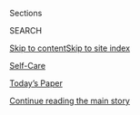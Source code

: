 <div id="app">

<div>

<div class="NYTAppHideMasthead css-zz1s19 e1suatyy0">

<div class="section css-ui9rw0 e1suatyy2">

<div class="css-11hrj97 er09x8g0">

<div class="css-6n7j50">

</div>

<span class="css-1dv1kvn">Sections</span>

<div class="css-10488qs">

<span class="css-1dv1kvn">SEARCH</span>

</div>

[Skip to content](#site-content)[Skip to site
index](#site-index)

</div>

<div id="masthead-section-label" class="css-1fnb9ct eaxe0e00">

[Self-Care](https://www.nytimes3xbfgragh.onion/section/style/self-care/)

</div>

<div class="css-10698na e1huz5gh0">

</div>

</div>

<div id="masthead-bar-one" class="section hasLinks css-15hmgas e1csuq9d3">

<div class="css-uqyvli e1csuq9d0">

</div>

<div class="css-1uqjmks e1csuq9d1">

</div>

<div class="css-9e9ivx">

[](https://myaccount.nytimes3xbfgragh.onion/auth/login?response_type=cookie&client_id=vi)

</div>

<div class="css-1bvtpon e1csuq9d2">

[Today’s Paper](https://www.nytimes3xbfgragh.onion/section/todayspaper)

</div>

</div>

</div>

</div>

<div data-aria-hidden="false">

<div id="site-content" data-role="main">

<div class="css-1ffjgkm">

</div>

<div id="top-wrapper" class="css-15p45cc eaca97t0" type="top">

<div id="top-slug" class="css-19x0jxb eaca97t1" hidden="">

Advertisement

</div>

[Continue reading the main
story](#after-top)

<div class="ad top-wrapper" style="text-align:center;height:100%;display:block;min-height:90px">

<div id="top" class="place-ad" data-position="top" data-size-key="top">

</div>

</div>

<div id="after-top">

</div>

</div>

<div id="collection-style-self-care" class="section css-15h4p1b e9abtgs0">

<div class="css-1j21atc e1svk9qx1">

<div class="css-fmiefx e1svk9qx2">

<div class="css-1hk7r2m eu54l5x0">

<div id="sponsor-wrapper" class="css-7a1pgi eaca97t0" type="sponsor" hidden="">

<div id="sponsor-slug" class="css-1l4mleb eaca97t1" hidden="">

Supported by

</div>

[Continue reading the main
story](#after-sponsor)

<div id="sponsor" class="ad sponsor-wrapper" style="text-align:left;height:100%;display:block">

</div>

<div id="after-sponsor">

</div>

</div>

</div>

### <span class="css-hue6tr ezz4tcd1">[Style](/section/style)</span>

</div>

<div class="css-nfcc9b e1svk9qx3">

<div class="css-vl9dhg e1svk9qx5">

<div class="css-1nrhkj6 e1svk9qx6">

# Self-Care

<div class="follow-button-placeholder" data-collection-id="">

</div>

</div>

## <span>Hey friend.</span>

</div>

</div>

## <span>Hey friend.</span>

</div>

<div class="css-4svvz1 ekkqrpp0">

<div id="collection-highlights-container" class="section css-18l1u7x e46isfb1">

<div class="css-gfgt40 ekkqrpp1">

## Highlights

1.  ![<span class="css-1nk1g0h e1oaj3zl2"><span class="css-1dv1kvn">Credit</span>Erik
    Carter for The New York
    Times</span>](https://static01.graylady3jvrrxbe.onion/images/2020/08/02/fashion/29BLACK-BOOKCLUBS-promo/29BLACK-BOOKCLUBS-promo-videoLarge-v2.jpg)
    
    <div class="css-10wtrbd">
    
    <div class="css-1dqkjed">
    
    [![](https://static01.graylady3jvrrxbe.onion/images/2020/08/02/fashion/29BLACK-BOOKCLUBS-promo/oakImage-1595887265800-thumbStandard.jpg)](/2020/07/29/style/self-care/black-book-clubs.html)
    
    </div>
    
    ## [The Black Book Club Takes It to the Next Level](/2020/07/29/style/self-care/black-book-clubs.html)
    
    Noname and other Black thought leaders have taken what Oprah built
    and made something
    new.
    
    <span class="css-me3p27"></span><span class="css-1dydysp e4e4i5l3"></span><span class="css-9voj2j">By
    <span class="css-1baulvz last-byline" itemprop="name">Iman
    Stevenson</span></span>
    
    </div>

2.  ![<span class="css-1nk1g0h e1oaj3zl2"><span class="css-1dv1kvn">Credit</span></span>](https://static01.graylady3jvrrxbe.onion/images/2020/07/09/fashion/09BLACK-JOURNALISTS-Natelege-Whaley/merlin_174323043_57123aa6-e6ba-46e0-9178-6e1334e3e7b4-videoLarge.jpg)
    
    <div class="css-10wtrbd">
    
    <div class="css-1dqkjed">
    
    [![](https://static01.graylady3jvrrxbe.onion/images/2020/07/09/fashion/09BLACK-JOURNALISTS-Natelege-Whaley/09BLACK-JOURNALISTS-Natelege-Whaley-thumbStandard.jpg)](/2020/07/14/style/self-care/black-journalists.html)
    
    </div>
    
    ## [Self-Care for Black Journalists](/2020/07/14/style/self-care/black-journalists.html)
    
    In a news cycle filled with tragedy, much of it disproportionately
    affecting people of color, Black reporters and editors are
    reimagining coping
    strategies.
    
    <span class="css-me3p27"></span><span class="css-1dydysp e4e4i5l3"></span><span class="css-9voj2j">By
    <span class="css-1baulvz last-byline" itemprop="name">Patrice
    Peck</span></span>
    
    </div>

3.  1.  ![<span class="css-1nk1g0h e1oaj3zl2"><span class="css-1dv1kvn">Credit</span>Tony
        Cenicola/The New York
        Times</span>](https://static01.graylady3jvrrxbe.onion/images/2020/07/23/fashion/23SANITIZERS-use-this-one/23SANITIZERS-use-this-one-videoLarge.jpg)
        
        <div class="css-10wtrbd">
        
        ## [These Hand Sanitizers Smell Good, Kill Germs](/2020/07/22/style/these-hand-sanitizers-smell-good-kill-germs.html)
        
        <div class="css-ajkwsy">
        
        [![](https://static01.graylady3jvrrxbe.onion/images/2020/07/23/fashion/23SANITIZERS-use-this-one/23SANITIZERS-use-this-one-thumbStandard.jpg)](/2020/07/22/style/these-hand-sanitizers-smell-good-kill-germs.html)
        
        </div>
        
        Now that hand sanitizers have become an accessory of the new
        normal, upscale brands are introducing their own portable
        cleansers.
        
        <span class="css-me3p27"></span><span class="css-1dydysp e4e4i5l3"></span><span class="css-9voj2j">By
        <span class="css-1baulvz last-byline" itemprop="name">Rachel
        Felder</span></span>
        
        </div>
    
    2.  ![<span class="css-1nk1g0h e1oaj3zl2"><span class="css-1dv1kvn">Credit</span>Rose
        Wong</span>](https://static01.graylady3jvrrxbe.onion/images/2020/07/26/multimedia/26ah-beauty/26ah-beauty-videoLarge.jpg)
        
        <div class="css-10wtrbd">
        
        ## [Shed Your Quarantine Skin (and Hair and Nails), Safely](/2020/07/25/at-home/coronavirus-salons.html)
        
        <div class="css-ajkwsy">
        
        [![](https://static01.graylady3jvrrxbe.onion/images/2020/07/26/multimedia/26ah-beauty/26ah-beauty-thumbStandard.jpg)](/2020/07/25/at-home/coronavirus-salons.html)
        
        </div>
        
        If you venture out for a treatment or trim, you might encounter
        plexiglass barriers, tons of cleaning supplies, fewer clients at
        a time and higher
        prices.
        
        <span class="css-me3p27"></span><span class="css-1dydysp e4e4i5l3"></span><span class="css-9voj2j">By
        <span class="css-1baulvz last-byline" itemprop="name">Katherine
        Cusumano</span></span>
        
        </div>

</div>

<div class="css-1xdhyk6 e46isfb0">

<div class="css-zk12ih ef6si7p0">

1.  ### skin deep
    
    ![<span class="css-1hhnwbi e1oaj3zl2"><span class="css-1dv1kvn">Credit</span></span>](https://static01.graylady3jvrrxbe.onion/images/2020/07/30/fashion/28SKIN-UNSEXY-art/28SKIN-UNSEXY-art-videoLarge.jpg)
    
    <div class="css-10wtrbd">
    
    ## [Can Unsexy Beauty Be Sexy?](/2020/07/28/style/can-unsexy-beauty-be-sexy.html)
    
    A new guard of beauty brands is using slick packaging and candid
    messaging to sell products women were once embarrassed to
    buy.
    
    <span class="css-me3p27"></span><span class="css-1dydysp e4e4i5l3"></span><span class="css-9voj2j">By
    <span class="css-1baulvz last-byline" itemprop="name">Rachel
    Strugatz</span></span>
    
    </div>

2.  ![<span class="css-1hhnwbi e1oaj3zl2"><span class="css-1dv1kvn">Credit</span></span>](https://static01.graylady3jvrrxbe.onion/images/2020/07/06/autossell/footprint/footprint-videoLarge.jpg)
    
    <div class="css-10wtrbd">
    
    ## [Finally, N.Y.C. Beaches Are Open for Swimming. Thank God.](/interactive/2020/07/07/nyregion/nyc-beaches-open.html)
    
    Last week, cooped-up New Yorkers were finally able to enjoy the
    city’s beaches, and a sense of normalcy, even as the threat of
    coronavirus
    lingered.
    
    <span class="css-me3p27"></span><span class="css-1dydysp e4e4i5l3"></span><span class="css-9voj2j">By
    <span class="css-1baulvz last-byline" itemprop="name">Amanda
    Rosa</span></span>
    
    </div>

3.  ![<span class="css-1hhnwbi e1oaj3zl2"><span class="css-1dv1kvn">Credit</span>Hayoung
    Jeon/EPA, via
    Shutterstock</span>](https://static01.graylady3jvrrxbe.onion/images/2020/07/10/fashion/TIKTOK-VOICES1/merlin_174310533_b54972b2-c8d7-4066-86ea-6f10cc2683b9-videoLarge.jpg)
    
    <div class="css-10wtrbd">
    
    ## [What if the U.S. Bans TikTok?](/2020/07/10/style/tiktok-ban-us-users-influencers-taylor-lorenz.html)
    
    Gen Z and millennial users have found community on the app,
    particularly during the coronavirus pandemic. And for some of them,
    it’s their
    livelihood.
    
    <span class="css-me3p27"></span><span class="css-1dydysp e4e4i5l3"></span><span class="css-9voj2j">By
    <span class="css-1baulvz last-byline" itemprop="name">Taylor
    Lorenz</span></span>
    
    </div>

4.  ![<span class="css-1hhnwbi e1oaj3zl2"><span class="css-1dv1kvn">Credit</span>John
    G Mabanglo/EPA, via
    Shutterstock</span>](https://static01.graylady3jvrrxbe.onion/images/2020/06/28/fashion/00teens-lede/00teens-lede-videoLarge-v2.jpg)
    
    <div class="css-10wtrbd">
    
    ## [These Teen Girls Are Fighting for a More Just Future](/2020/06/26/style/teen-girls-black-lives-matter-activism.html)
    
    Like legions of Black women before them, these four young activists
    are building a better
    tomorrow.
    
    <span class="css-me3p27"></span><span class="css-1dydysp e4e4i5l3"></span><span class="css-9voj2j">By
    <span class="css-1baulvz last-byline" itemprop="name">Jessica
    Bennett</span></span>
    
    </div>

5.  ![<span class="css-1hhnwbi e1oaj3zl2"><span class="css-1dv1kvn">Credit</span>Getty
    Images</span>](https://static01.graylady3jvrrxbe.onion/images/2020/06/29/fashion/29youtube-beauty-3/29youtube-beauty-3-videoLarge-v2.jpg)
    
    <div class="css-10wtrbd">
    
    ## [The Problem With Shane Dawson and Jeffree Star: What Happened to These YouTube Stars?](/2020/06/29/style/shane-dawson-jeffree-star-youtube-taylor-lorenz.html)
    
    Beauty YouTube as we knew it may be over as two major influencers
    face the next
    generation.
    
    <span class="css-me3p27"></span><span class="css-1dydysp e4e4i5l3"></span><span class="css-9voj2j">By
    <span class="css-1baulvz last-byline" itemprop="name">Taylor
    Lorenz</span></span>
    
    </div>

</div>

</div>

</div>

<div id="mid1-wrapper" class="css-1mn4oms eaca97t0" type="rank">

<div id="mid1-slug" class="css-1tag3rd eaca97t1">

Advertisement

</div>

[Continue reading the main
story](#after-mid1)

<div id="mid1" class="ad mid1-wrapper" style="text-align:center;height:100%;display:block">

</div>

<div id="after-mid1">

</div>

</div>

<div class="section 5-band css-jhqenn ep7jkp60">

## [Juneteenth](/issue/style/2020/06/18/juneteenth)

[More in Juneteenth
    »](/issue/style/2020/06/18/juneteenth)

1.  ![<span class="css-1hhnwbi e1oaj3zl2"><span class="css-1dv1kvn">Credit</span>Eli
    Reed/Magnum
    Photos</span>](https://static01.graylady3jvrrxbe.onion/images/2020/06/18/fashion/18juneteenth-promos-05/18juneteenth-promos-05-videoLarge.jpg)
    
    <div class="css-10wtrbd">
    
    ## [How We Juneteenth](/interactive/2020/06/18/style/juneteenth-celebration.html)
    
    This year, Juneteenth arrives at a moment of change in the United
    States. We celebrate, mourn, observe and
    learn.
    
    <span class="css-me3p27"></span><span class="css-1dydysp e4e4i5l3"></span><span class="css-9voj2j">By
    <span class="css-1baulvz last-byline" itemprop="name">Veronica
    Chambers</span></span>
    
    </div>

2.  ![<span class="css-1hhnwbi e1oaj3zl2"><span class="css-1dv1kvn">Credit</span>NYT</span>](https://static01.graylady3jvrrxbe.onion/images/2020/06/18/fashion/18juneteenth-promos/18juneteenth-promos-videoLarge.jpg)
    
    <div class="css-10wtrbd">
    
    ## [Rest as Reparations](/2020/06/18/style/self-care/healing-trauma-racism-wellness.html)
    
    If there is a way to heal from trauma, where does one
    start?
    
    <span class="css-me3p27"></span><span class="css-1dydysp e4e4i5l3"></span><span class="css-9voj2j">By
    <span class="css-1baulvz last-byline" itemprop="name">Sandra E.
    Garcia</span></span>
    
    </div>

3.  ![<span class="css-1hhnwbi e1oaj3zl2"><span class="css-1dv1kvn">Credit</span>NYT</span>](https://static01.graylady3jvrrxbe.onion/images/2020/06/18/fashion/18juneteenth-promos-06/18juneteenth-promos-06-videoLarge.jpg)
    
    <div class="css-10wtrbd">
    
    ## [Ida, Maya, Rosa, Harriet: The Power in Our Names](/2020/06/18/style/self-care/sojourner-truth-harriet-tubman-slavery-names.html)
    
    Ayanna Pressley and Harriet Tubman both used naming in a way to
    evoke
    power.
    
    <span class="css-me3p27"></span><span class="css-1dydysp e4e4i5l3"></span><span class="css-9voj2j">By
    <span class="css-1baulvz last-byline" itemprop="name">Martha S.
    Jones</span></span>
    
    </div>

4.  ![<span class="css-1hhnwbi e1oaj3zl2"><span class="css-1dv1kvn">Credit</span></span>](https://static01.graylady3jvrrxbe.onion/images/2020/06/18/fashion/18juneteenth-promos-03/18juneteenth-promos-03-videoLarge.jpg)
    
    <div class="css-10wtrbd">
    
    ## [This Is How We Juneteenth](/article/juneteenth-celebration-history.html)
    
    This year, amid protests against police brutality and structural
    racism toward black Americans, some lean into the joy of tradition
    as resistance. Others say recognition is not
    enough.
    
    <span class="css-me3p27"></span><span class="css-1dydysp e4e4i5l3"></span><span class="css-9voj2j">By
    <span class="css-1baulvz last-byline" itemprop="name">Gina
    Cherelus</span></span>
    
    </div>

5.  ![<span class="css-1hhnwbi e1oaj3zl2"><span class="css-1dv1kvn">Credit</span>NYT</span>](https://static01.graylady3jvrrxbe.onion/images/2020/06/18/fashion/18juneteenth-promos-07/18juneteenth-promos-07-videoLarge.jpg)
    
    <div class="css-10wtrbd">
    
    ## [How Reparations for Slavery Became a 2020 Campaign Issue](/2020/06/18/us/politics/reparations-slavery.html)
    
    In 1865, formerly enslaved people were promised 40 acres of land
    and, later, a mule. More than 150 years since then some politicians
    are trying to make good on a version of that
    promise.
    
    <span class="css-me3p27"></span><span class="css-1dydysp e4e4i5l3"></span><span class="css-9voj2j">By
    <span class="css-1baulvz last-byline" itemprop="name">Emma
    Goldberg</span></span>
    
    </div>

</div>

<div class="section 5-band css-jhqenn ep7jkp60">

## [NYT Parenting](/spotlight/parenting)

[More in NYT Parenting
    »](/spotlight/parenting)

1.  ![<span class="css-1hhnwbi e1oaj3zl2"><span class="css-1dv1kvn">Credit</span>Staff
    Sgt. Arthur Bowman/U.S.
    Army</span>](https://static01.graylady3jvrrxbe.onion/images/2020/08/12/magazine/12atwar-infertility-4/12atwar-infertility-4-videoLarge-v3.jpg)
    
    <div class="css-10wtrbd">
    
    ## [Infertility Was Distressing. The Military Made It Even More Complicated.](/2020/08/12/magazine/infertility-military-army.html)
    
    For service members like me, Tricare health insurance and the
    limited number of military medical facilities offering fertility
    treatments add more stress to an already emotional
    process.
    
    <span class="css-me3p27"></span><span class="css-1dydysp e4e4i5l3"></span><span class="css-9voj2j">By
    <span class="css-1baulvz last-byline" itemprop="name">Victoria
    Chamberlin</span></span>
    
    </div>

2.  ![<span class="css-1hhnwbi e1oaj3zl2"><span class="css-1dv1kvn">Credit</span></span>](https://static01.graylady3jvrrxbe.onion/images/2020/06/18/autossell/Screen-Shot-2020-06-16-at-1/Screen-Shot-2020-06-16-at-1-videoLarge.png)
    
    <div class="css-10wtrbd">
    
    ## [How to Entertain Your Kids This Summer? Maybe Don’t](/2020/06/18/arts/kids-summer-activities-virus.html)
    
    You can keep your family safe and sane by encouraging old-school
    play, embarking on some D.I.Y. projects and, yes, even embracing
    boredom.
    
    <span class="css-me3p27"></span><span class="css-1dydysp e4e4i5l3"></span><span class="css-9voj2j">By
    <span class="css-1baulvz last-byline" itemprop="name">Alexis
    Soloski</span></span>
    
    </div>

3.  ![<span class="css-1hhnwbi e1oaj3zl2"><span class="css-1dv1kvn">Credit</span>Ken
    Howard/Metropolitan
    Opera</span>](https://static01.graylady3jvrrxbe.onion/images/2020/06/19/arts/kids-camp1/kids-camp1-videoLarge.jpg)
    
    <div class="css-10wtrbd">
    
    ## [Considering Camp? Bunkmates Are Out, but Creativity Reigns](/2020/06/18/arts/kids-summer-camps-virtual.html)
    
    There may not be group hikes and s’mores, but that doesn’t mean
    there won’t be adventure, songs, comedy, art and dance. Here are
    some programs taking place
    online.
    
    <span class="css-me3p27"></span><span class="css-1dydysp e4e4i5l3"></span><span class="css-9voj2j">By
    <span class="css-1baulvz last-byline" itemprop="name">Laurel
    Graeber</span></span>
    
    </div>

4.  ![<span class="css-1hhnwbi e1oaj3zl2"><span class="css-1dv1kvn">Credit</span>Carol
    Rosegg</span>](https://static01.graylady3jvrrxbe.onion/images/2020/06/19/arts/18kids-theater-2/18kids-theater-2-videoLarge.jpg)
    
    <div class="css-10wtrbd">
    
    ## [While Theaters Are Dark, These Virtual Stages Deliver Actual Fun](/2020/06/18/theater/kids-summer-theater-virtual.html)
    
    From shows based on children’s books to productions that introduce
    children to global cultures, companies are offering a range of
    options.
    
    <span class="css-me3p27"></span><span class="css-1dydysp e4e4i5l3"></span><span class="css-9voj2j">By
    <span class="css-1baulvz last-byline" itemprop="name">Laurel
    Graeber</span></span>
    
    </div>

5.  ![<span class="css-1hhnwbi e1oaj3zl2"><span class="css-1dv1kvn">Credit</span>Amber
    Ren</span>](https://static01.graylady3jvrrxbe.onion/images/2020/06/19/arts/00kids-museums-carle/00kids-museums-carle-videoLarge.jpg)
    
    <div class="css-10wtrbd">
    
    ## [Digital Field Trips: Museum Adventures Abound for Kids](/2020/06/18/arts/design/kids-museums-summer-virus.html)
    
    Cultural institutions are finding creative ways to engage young
    visitors virtually this summer, and many of the offerings are
    free.
    
    <span class="css-me3p27"></span><span class="css-1dydysp e4e4i5l3"></span><span class="css-9voj2j">By
    <span class="css-1baulvz last-byline" itemprop="name">Laurel
    Graeber</span></span>
    
    </div>

</div>

<div id="mid2-wrapper" class="css-1mn4oms eaca97t0" type="rank">

<div id="mid2-slug" class="css-1tag3rd eaca97t1">

Advertisement

</div>

[Continue reading the main
story](#after-mid2)

<div id="mid2" class="ad mid2-wrapper" style="text-align:center;height:100%;display:block">

</div>

<div id="after-mid2">

</div>

</div>

<div class="section 5-band css-jhqenn ep7jkp60">

## [Scam or Not](/column/scam-or-not)

[More in Scam or Not
    »](/column/scam-or-not)

1.  ![<span class="css-1hhnwbi e1oaj3zl2"><span class="css-1dv1kvn">Credit</span>Photo
    Illustration by The New York Times; Shutterstock
    (coffee)</span>](https://static01.graylady3jvrrxbe.onion/images/2020/02/14/fashion/14scams-coffee2/14scams-coffee2-videoLarge-v2.jpg)
    
    <div class="css-10wtrbd">
    
    ## [Is Coffee Good for You?](/2020/02/13/style/self-care/coffee-benefits.html)
    
    Yes\! But it depends on the kind of coffee and the
    quantity.
    
    <span class="css-me3p27"></span><span class="css-1dydysp e4e4i5l3"></span><span class="css-9voj2j">By
    <span class="css-1baulvz last-byline" itemprop="name">Dawn
    MacKeen</span></span>
    
    </div>

2.  ![<span class="css-1hhnwbi e1oaj3zl2"><span class="css-1dv1kvn">Credit</span>Photo
    Illustration by The New York
    Times</span>](https://static01.graylady3jvrrxbe.onion/images/2020/01/02/fashion/02scams-keto-1/02scams-keto-1-videoLarge.jpg)
    
    <div class="css-10wtrbd">
    
    ## [What Is the Keto Diet and Does It Work?](/2020/01/02/style/self-care/keto-diet-explained-benefits.html)
    
    Yes. But we don’t know how effective, or for how
    long.
    
    <span class="css-me3p27"></span><span class="css-1dydysp e4e4i5l3"></span><span class="css-9voj2j">By
    <span class="css-1baulvz last-byline" itemprop="name">Dawn
    MacKeen</span></span>
    
    </div>

3.  ![<span class="css-1hhnwbi e1oaj3zl2"><span class="css-1dv1kvn">Credit</span>Photo
    Illustration by The New York Times; Getty Images
    </span>](https://static01.graylady3jvrrxbe.onion/images/2019/12/01/fashion/27scam-probiotics-1/27scam-probiotics-1-videoLarge.jpg)
    
    <div class="css-10wtrbd">
    
    ## [What Are the Benefits of Probiotics?](/2019/11/27/style/self-care/probiotics-benefits.html)
    
    Studies suggest that certain probiotics can help in certain
    contexts. But you will need to do your research. We can
    help.
    
    <span class="css-me3p27"></span><span class="css-1dydysp e4e4i5l3"></span><span class="css-9voj2j">By
    <span class="css-1baulvz last-byline" itemprop="name">Melinda Wenner
    Moyer</span></span>
    
    </div>

4.  ![<span class="css-1hhnwbi e1oaj3zl2"><span class="css-1dv1kvn">Credit</span>Photo
    Illustration by The New York
    Times</span>](https://static01.graylady3jvrrxbe.onion/images/2019/11/22/fashion/22scam-fasting-1/22scam-fasting-1-videoLarge-v2.jpg)
    
    <div class="css-10wtrbd">
    
    ## [What Is Intermittent Fasting and Does It Really Work?](/2019/11/23/style/self-care/intermittent-fasting-benefits.html)
    
    Yes — but fasting offers weight loss similar to any reduction in
    calories. The best diet is the one where you are healthy, hydrated
    and living your best life. If fasting works for you, go for
    it.
    
    <span class="css-me3p27"></span><span class="css-1dydysp e4e4i5l3"></span><span class="css-9voj2j">By
    <span class="css-1baulvz last-byline" itemprop="name">Crystal
    Martin</span></span>
    
    </div>

5.  ![<span class="css-1hhnwbi e1oaj3zl2"><span class="css-1dv1kvn">Credit</span>Photo
    Illustration by The New York Times;
    Shutterstock</span>](https://static01.graylady3jvrrxbe.onion/images/2019/11/06/fashion/06scams-collagen2/06scams-collagen2-videoLarge.jpg)
    
    <div class="css-10wtrbd">
    
    ## [Are There Benefits to Collagen Supplements?](/2019/11/09/style/self-care/collagen-benefits.html)
    
    Maybe\! But get ready for a long-term
    relationship.
    
    <span class="css-me3p27"></span><span class="css-1dydysp e4e4i5l3"></span><span class="css-9voj2j">By
    <span class="css-1baulvz last-byline" itemprop="name">Gabriela
    Ulloa</span></span>
    
    </div>

</div>

<div class="section 5-band css-jhqenn ep7jkp60">

## [Consumption: How we buy, exploit and reuse.](/issue/fashion/2019/12/16/consumption)

[More in Consumption: How we buy, exploit and reuse.
»](/issue/fashion/2019/12/16/consumption)

1.  ![<span class="css-1hhnwbi e1oaj3zl2"><span class="css-1dv1kvn">Credit</span>Lisa
    Maree Williams for The New York
    Times</span>](https://static01.graylady3jvrrxbe.onion/images/2019/12/17/fashion/17SaturdayNightGirls-top/merlin_162314289_be6d76eb-87d8-40b2-bebb-aff92b5d168d-videoLarge.jpg)
    
    <div class="css-10wtrbd">
    
    ## [What Do Gen Z Shoppers Want? A Cute, Cheap Outfit That Looks Great on Instagram](/2019/12/17/style/fast-fashion-gen-z.html)
    
    Three young women shoppers in three countries talk about what they
    buy, where they buy it and
    why.
    
    <span class="css-me3p27"></span><span class="css-1dydysp e4e4i5l3"></span><span class="css-9voj2j">By
    <span class="css-1baulvz" itemprop="name">Elizabeth Paton</span>,
    <span class="css-1baulvz" itemprop="name">Taylor Lorenz</span> and
    <span class="css-1baulvz last-byline" itemprop="name">Isabella
    Kwai</span></span>
    
    </div>

2.  ![<span class="css-1hhnwbi e1oaj3zl2"><span class="css-1dv1kvn">Credit</span>Jessica
    Pons for The New York
    Times</span>](https://static01.graylady3jvrrxbe.onion/images/2019/12/16/fashion/16fashionnova-cortes-top/16fashionnova-cortes-top-videoLarge-v2.jpg)
    
    <div class="css-10wtrbd">
    
    ## [Fashion Nova’s Secret: Underpaid Workers in Los Angeles Factories](/2019/12/16/business/fashion-nova-underpaid-workers.html)
    
    The online retailer makes fast fashion for the Instagram elite. The
    way many of its garments are made is much less
    glamorous.
    
    <span class="css-me3p27"></span><span class="css-1dydysp e4e4i5l3"></span><span class="css-9voj2j">By
    <span class="css-1baulvz last-byline" itemprop="name">Natalie
    Kitroeff</span></span>
    
    </div>

3.  ![<span class="css-1hhnwbi e1oaj3zl2"><span class="css-1dv1kvn">Credit</span>Kemal
    Jufri for The New York
    Times</span>](https://static01.graylady3jvrrxbe.onion/images/2019/12/19/fashion/19workers-Rumsinah/19workers-Rumsinah-videoLarge.jpg)
    
    <div class="css-10wtrbd">
    
    ## [Who Made Your Clothes?](/2019/12/19/style/garment-workers-around-the-world.html)
    
    Garment workers around the world make everything from luxury
    handbags to fast fashion leggings. Here are some of their
    stories.
    
    <span class="css-me3p27"></span><span class="css-1dydysp e4e4i5l3"></span><span class="css-9voj2j">By
    <span class="css-1baulvz last-byline" itemprop="name">Sanam
    Yar</span></span>
    
    </div>

4.  ![<span class="css-1hhnwbi e1oaj3zl2"><span class="css-1dv1kvn">Credit</span>Fabeha
    Monir for The New York
    Times</span>](https://static01.graylady3jvrrxbe.onion/images/2019/12/18/fashion/18HM-consumption-spinning/merlin_163482792_f01470dd-eb2b-4565-babb-16c17020f161-videoLarge.jpg)
    
    <div class="css-10wtrbd">
    
    ## [H\&M’s Different Kind of Clickbait](/2019/12/18/fashion/hms-supply-chain-transparency.html)
    
    The Swedish retailer now lets customers know where nearly every
    garment it sells is made. Is that
    enough?
    
    <span class="css-me3p27"></span><span class="css-1dydysp e4e4i5l3"></span><span class="css-9voj2j">By
    <span class="css-1baulvz" itemprop="name">Elizabeth Paton</span> and
    <span class="css-1baulvz last-byline" itemprop="name">Sapna
    Maheshwari</span></span>
    
    </div>

5.  ![<span class="css-1hhnwbi e1oaj3zl2"><span class="css-1dv1kvn">Credit</span>Vincent
    Tullo for The New York
    Times</span>](https://static01.graylady3jvrrxbe.onion/images/2019/12/20/fashion/20Ragpicker-promo/20Ragpicker-promo-videoLarge-v2.jpg)
    
    <div class="css-10wtrbd">
    
    ## [The Future Is Trashion](/2019/12/20/style/zero-waste-daniel-trashion.html)
    
    We make too much and buy too much. But maybe there is a way not to
    waste too much. The ragpicker of Brooklyn has an
    idea.
    
    <span class="css-me3p27"></span><span class="css-1dydysp e4e4i5l3"></span><span class="css-9voj2j">By
    <span class="css-1baulvz last-byline" itemprop="name">Vanessa
    Friedman</span></span>
    
    </div>

</div>

<div id="mid3-wrapper" class="css-1mn4oms eaca97t0" type="rank">

<div id="mid3-slug" class="css-1tag3rd eaca97t1">

Advertisement

</div>

[Continue reading the main
story](#after-mid3)

<div id="mid3" class="ad mid3-wrapper" style="text-align:center;height:100%;display:block">

</div>

<div id="after-mid3">

</div>

</div>

<div class="section 5-band css-jhqenn ep7jkp60">

## [Style](/section/style)

[More in Style
    »](/section/style)

1.  ![<span class="css-1hhnwbi e1oaj3zl2"><span class="css-1dv1kvn">Credit</span>Brett
    Lloyd</span>](https://static01.graylady3jvrrxbe.onion/images/2020/09/10/world/09fendi-jones-1/09fendi-jones-1-videoLarge.jpg)
    
    <div class="css-10wtrbd">
    
    ## [Fendi Selects Kim Jones to Replace Karl Lagerfeld](/2020/09/09/style/fendi-kim-jones-lagerfeld.html)
    
    The British fashion designer will oversee Fendi haute couture,
    ready-to-wear and fur, but will also continue as artistic director
    of Dior
    Men.
    
    <span class="css-me3p27"></span><span class="css-1dydysp e4e4i5l3"></span><span class="css-9voj2j">By
    <span class="css-1baulvz" itemprop="name">Elizabeth Paton</span> and
    <span class="css-1baulvz last-byline" itemprop="name">Vanessa
    Friedman</span></span>
    
    </div>

2.  ![<span class="css-1hhnwbi e1oaj3zl2"><span class="css-1dv1kvn">Credit</span>Andre
    D. Wagner for The New York
    Times</span>](https://static01.graylady3jvrrxbe.onion/images/2020/09/08/fashion/00HBCUHomecoming/00HBCUHomecoming-videoLarge-v2.jpg)
    
    <div class="css-10wtrbd">
    
    ## [What’s Your Favorite H.B.C.U. Homecoming Memory?](/2020/09/10/style/whats-your-favorite-hbcu-homecoming-memory.html)
    
    Did you attend a historically Black college or university? Or are
    you a current H.B.C.U. student? If so, we want to hear about your
    most memorable homecoming
    experience.
    
    <span class="css-me3p27"></span><span class="css-1dydysp e4e4i5l3"></span><span class="css-9voj2j">By
    <span class="css-1baulvz last-byline" itemprop="name">Charanna
    Alexander</span></span>
    
    </div>

3.  ![<span class="css-1hhnwbi e1oaj3zl2"><span class="css-1dv1kvn">Credit</span>Nathan
    Bajar for The New York
    Times</span>](https://static01.graylady3jvrrxbe.onion/images/2020/08/29/fashion/29KEKEPALMER6/29KEKEPALMER6-videoLarge.jpg)
    
    <div class="css-10wtrbd">
    
    ## [Keke Palmer Keeps a Check](/2020/08/28/style/keke-palmer-MTV-VMAs.html)
    
    The movie star, talk-show host, singer and self-described “drama
    nerd person” is hosting the MTV V.M.A.s. She’s the only person for
    the
    job.
    
    <span class="css-me3p27"></span><span class="css-1dydysp e4e4i5l3"></span><span class="css-9voj2j">By
    <span class="css-1baulvz last-byline" itemprop="name">Caity
    Weaver</span></span>
    
    </div>

4.  ![<span class="css-1hhnwbi e1oaj3zl2"><span class="css-1dv1kvn">Credit</span>Lindsay
    D'Addato for The New York
    Times</span>](https://static01.graylady3jvrrxbe.onion/images/2020/08/30/fashion/28DORMPODS1/28DORMPODS1-videoLarge.jpg)
    
    <div class="css-10wtrbd">
    
    ## [College Is Everywhere Now](/2020/08/28/style/college-collab-houses-coronavirus.html)
    
    Yale students in Barbados. Michigan students in Brooklyn. Berkeley
    students in Las Vegas? Off-campus housing is way off-campus
    now.
    
    <span class="css-me3p27"></span><span class="css-1dydysp e4e4i5l3"></span><span class="css-9voj2j">By
    <span class="css-1baulvz last-byline" itemprop="name">Taylor
    Lorenz</span></span>
    
    </div>

5.  ![<span class="css-1hhnwbi e1oaj3zl2"><span class="css-1dv1kvn">Credit</span>Doug
    Mills/The New York
    Times</span>](https://static01.graylady3jvrrxbe.onion/images/2020/08/28/world/28trumpfashion-melania2/merlin_176269314_2fde4dbb-4153-4a2f-aee3-51b68d3d35be-videoLarge.jpg)
    
    <div class="css-10wtrbd">
    
    ## [Melania in Lime Green, Ivanka in Black, Trump as Lord of All He Surveyed](/2020/08/28/style/melania-trump-ivanka-trump-donald-trump-rnc.html)
    
    The president’s speech at the Republican National Convention was a
    model of pomp and
    circumstance.
    
    <span class="css-me3p27"></span><span class="css-1dydysp e4e4i5l3"></span><span class="css-9voj2j">By
    <span class="css-1baulvz last-byline" itemprop="name">Vanessa
    Friedman</span></span>
    
    </div>

</div>

<div class="section 5-band css-jhqenn ep7jkp60">

## [Modern Love](/column/modern-love)

[More in Modern Love
    »](/column/modern-love)

1.  ![<span class="css-1hhnwbi e1oaj3zl2"><span class="css-1dv1kvn">Credit</span>Brian
    Rea</span>](https://static01.graylady3jvrrxbe.onion/images/2020/09/13/fashion/13MODERN-KOREA/13MODERN-KOREA-videoLarge.jpg)
    
    <div class="css-10wtrbd">
    
    ## [What I Learned From My Instagram Crush](/2020/09/11/style/modern-love-no-emoticon-for-this-emotion.html)
    
    Can anything good come from obsessing over a South Korean
    bodybuilder on social
    media?
    
    <span class="css-me3p27"></span><span class="css-1dydysp e4e4i5l3"></span><span class="css-9voj2j">By
    <span class="css-1baulvz last-byline" itemprop="name">Jared
    Wood</span></span>
    
    </div>

2.  ![<span class="css-1hhnwbi e1oaj3zl2"><span class="css-1dv1kvn">Credit</span>Brian
    Rea</span>](https://static01.graylady3jvrrxbe.onion/images/2020/09/06/fashion/00SEPT-TINYLOVE-2/00SEPT-TINYLOVE-2-videoLarge.jpg)
    
    <div class="css-10wtrbd">
    
    ## [Tiny Love Stories: ‘The Loneliness He Made Me Feel’](/2020/09/08/style/tiny-modern-love-stories-the-loneliness-he-made-me-feel.html)
    
    Modern Love in miniature, featuring reader-submitted stories of no
    more than 100
    words.
    
    <span class="css-me3p27"></span>
    
    </div>

3.  ![<span class="css-1hhnwbi e1oaj3zl2"><span class="css-1dv1kvn">Credit</span>Brian
    Rea</span>](https://static01.graylady3jvrrxbe.onion/images/2020/09/06/fashion/06MODERN-EXHALE/06MODERN-EXHALE-videoLarge.jpg)
    
    <div class="css-10wtrbd">
    
    ## [‘You Should Break Up With Me’](/2020/09/04/style/modern-love-widow-cancer-break-up-with-me.html)
    
    Life can be fleeting. She wanted to make sure he knew the risks of
    connection.
    
    <span class="css-me3p27"></span><span class="css-1dydysp e4e4i5l3"></span><span class="css-9voj2j">By
    <span class="css-1baulvz last-byline" itemprop="name">Marjorie S.
    Rosenthal</span></span>
    
    </div>

4.  ![<span class="css-1hhnwbi e1oaj3zl2"><span class="css-1dv1kvn">Credit</span>Brian
    Rea</span>](https://static01.graylady3jvrrxbe.onion/images/2020/09/01/fashion/01MODERNLOVE-SUBMISSION-ILLO/01MODERNLOVE-SUBMISSION-ILLO-videoLarge-v3.jpg)
    
    <div class="css-10wtrbd">
    
    ## [How to Submit a Modern Love Essay](/article/how-to-submit-a-modern-love-essay.html)
    
    We want to hear your
    stories.
    
    <span class="css-me3p27"></span><span class="css-1dydysp e4e4i5l3"></span><span class="css-9voj2j">By
    <span class="css-1baulvz" itemprop="name">Daniel Jones</span> and
    <span class="css-1baulvz last-byline" itemprop="name">Miya
    Lee</span></span>
    
    </div>

5.  ![<span class="css-1hhnwbi e1oaj3zl2"><span class="css-1dv1kvn">Credit</span>Brian
    Rea</span>](https://static01.graylady3jvrrxbe.onion/images/2020/07/29/fashion/00TINYLOVE-ILLO6/00TINYLOVE-ILLO6-videoLarge.jpg)
    
    <div class="css-10wtrbd">
    
    ## [Tiny Love Stories: ‘Alarmed to See My Mother Calling’](/2020/09/01/style/tiny-modern-love-stories-alarmed-to-see-my-mother-calling.html)
    
    Modern Love in miniature, featuring reader-submitted stories of no
    more than 100 words.
    
    <span class="css-me3p27"></span>
    
    </div>

</div>

<div id="mid4-wrapper" class="css-1mn4oms eaca97t0" type="rank">

<div id="mid4-slug" class="css-1tag3rd eaca97t1">

Advertisement

</div>

[Continue reading the main
story](#after-mid4)

<div id="mid4" class="ad mid4-wrapper" style="text-align:center;height:100%;display:block">

</div>

<div id="after-mid4">

</div>

</div>

<div class="section 5-band css-jhqenn ep7jkp60">

## [Skin Deep](/column/skin-deep)

[More in Skin Deep
    »](/column/skin-deep)

1.  ![<span class="css-1hhnwbi e1oaj3zl2"><span class="css-1dv1kvn">Credit</span>Tayler
    Smith for The New York
    Times</span>](https://static01.graylady3jvrrxbe.onion/images/2020/09/09/fashion/09SKIN-YARBRO-1/09SKIN-YARBRO-1-mediumThreeByTwo440.jpg)
    
    <div class="css-10wtrbd">
    
    ## [The Content Creator Who Can Make or Break a Skin Care Brand](/2020/09/08/style/Gen-Z-the-content-creator-who-can-make-or-break-your-skin-care-brand.html)
    
    The Gen Z whisperer Hyram Yarbro is not like beauty influencers of
    the
    past.
    
    <span class="css-me3p27"></span><span class="css-1dydysp e4e4i5l3"></span><span class="css-9voj2j">By
    <span class="css-1baulvz last-byline" itemprop="name">Rachel
    Strugatz</span></span>
    
    </div>

2.  ![<span class="css-1hhnwbi e1oaj3zl2"><span class="css-1dv1kvn">Credit</span></span>](https://static01.graylady3jvrrxbe.onion/images/2020/08/20/fashion/NTY_GENZ_LEADART/NTY_GENZ_LEADART-videoLarge-v2.jpg)
    
    <div class="css-10wtrbd">
    
    ## [What It Means to Be a Gen Z Beauty Brand Today](/2020/08/18/style/what-it-means-to-be-a-gen-z-beauty-brand-today.html)
    
    A decade ago, your lipstick brand wasn’t expected to comment on
    social justice. Now, customers demand it, especially the teens and
    adults under 25 that make up Gen
    Z.
    
    <span class="css-me3p27"></span><span class="css-1dydysp e4e4i5l3"></span><span class="css-9voj2j">By
    <span class="css-1baulvz last-byline" itemprop="name">Rachel
    Strugatz</span></span>
    
    </div>

3.  ![<span class="css-1hhnwbi e1oaj3zl2"><span class="css-1dv1kvn">Credit</span>Anjelica
    Roselyn</span>](https://static01.graylady3jvrrxbe.onion/images/2020/08/06/fashion/06SKIN-CLARISONIC/06SKIN-CLARISONIC-videoLarge.jpg)
    
    <div class="css-10wtrbd">
    
    ## [R.I.P. Clarisonic](/2020/08/05/style/skin-care-rip-clarisonic.html)
    
    Once it was everyone’s favorite new thing, but it turns out that
    washing your face with an oscillating brush is not a good
    idea.
    
    <span class="css-me3p27"></span><span class="css-1dydysp e4e4i5l3"></span><span class="css-9voj2j">By
    <span class="css-1baulvz last-byline" itemprop="name">Courtney
    Rubin</span></span>
    
    </div>

4.  ![<span class="css-1hhnwbi e1oaj3zl2"><span class="css-1dv1kvn">Credit</span></span>](https://static01.graylady3jvrrxbe.onion/images/2020/07/30/fashion/28SKIN-UNSEXY-art/28SKIN-UNSEXY-art-videoLarge.jpg)
    
    <div class="css-10wtrbd">
    
    ## [Can Unsexy Beauty Be Sexy?](/2020/07/28/style/can-unsexy-beauty-be-sexy.html)
    
    A new guard of beauty brands is using slick packaging and candid
    messaging to sell products women were once embarrassed to
    buy.
    
    <span class="css-me3p27"></span><span class="css-1dydysp e4e4i5l3"></span><span class="css-9voj2j">By
    <span class="css-1baulvz last-byline" itemprop="name">Rachel
    Strugatz</span></span>
    
    </div>

5.  ![<span class="css-1hhnwbi e1oaj3zl2"><span class="css-1dv1kvn">Credit</span>via
    Nick
    Barose</span>](https://static01.graylady3jvrrxbe.onion/images/2020/05/28/fashion/27SKIN-EYES-top/27SKIN-EYES-top-videoLarge-v2.jpg)
    
    <div class="css-10wtrbd">
    
    ## [Makeup and the Mask. It’s About the Eyes.](/2020/05/26/style/makeup-and-the-mask-its-about-the-eyes.html)
    
    Some pros share their tips for doing your makeup while
    masking.
    
    <span class="css-me3p27"></span><span class="css-1dydysp e4e4i5l3"></span><span class="css-9voj2j">By
    <span class="css-1baulvz last-byline" itemprop="name">Crystal
    Martin</span></span>
    
    </div>

</div>

<div class="section 5-band css-jhqenn ep7jkp60">

## [Fashion](/section/fashion)

[More in Fashion
    »](/section/fashion)

1.  ![<span class="css-1hhnwbi e1oaj3zl2"><span class="css-1dv1kvn">Credit</span>Gabby
    Jones for The New York
    Times</span>](https://static01.graylady3jvrrxbe.onion/images/2020/09/11/business/10virus-century-print/10virus-century-1-videoLarge.jpg)
    
    <div class="css-10wtrbd">
    
    ## [Century 21, Fabled New York Bargain Destination, Is Closing](/2020/09/10/business/century-21-bankruptcy-closing.html)
    
    The retailer, famous for offering designer goods at discount prices,
    said it had failed to receive $175 million from its insurers and
    would close its 13
    locations.
    
    <span class="css-me3p27"></span><span class="css-1dydysp e4e4i5l3"></span><span class="css-9voj2j">By
    <span class="css-1baulvz last-byline" itemprop="name">Sapna
    Maheshwari</span></span>
    
    </div>

2.  ![<span class="css-1hhnwbi e1oaj3zl2"><span class="css-1dv1kvn">Credit</span>Rozette
    Rago for The New York
    Times</span>](https://static01.graylady3jvrrxbe.onion/images/2020/09/10/fashion/09GUCCI-zarini/09GUCCI-zarini-videoLarge-v2.jpg)
    
    <div class="css-10wtrbd">
    
    ## [Gucci Heir Alleges Child Sexual Abuse](/2020/09/09/style/gucci-family-lawsuit.html)
    
    Alexandra Zarini, the great-granddaughter of Guccio Gucci, has filed
    a lawsuit in Los Angeles against three family
    members.
    
    <span class="css-me3p27"></span><span class="css-1dydysp e4e4i5l3"></span><span class="css-9voj2j">By
    <span class="css-1baulvz last-byline" itemprop="name">Vanessa
    Friedman</span></span>
    
    </div>

3.  ![<span class="css-1hhnwbi e1oaj3zl2"><span class="css-1dv1kvn">Credit</span>Illustration
    by The New York Times;
    Shutterstock</span>](https://static01.graylady3jvrrxbe.onion/images/2020/09/08/autossell/08fashionguide-2-still/08fashionguide-2-still-videoLarge.jpg)
    
    <div class="css-10wtrbd">
    
    ## [Fashion Month Is Happening\! Really. Probably? Maybe.](/2020/09/08/style/fashion-month-schedule.html)
    
    Here’s a very opinionated guide for what to watch, where to watch
    it, where to buy and what the heck is going
    on.
    
    <span class="css-me3p27"></span>
    
    </div>

4.  ![<span class="css-1hhnwbi e1oaj3zl2"><span class="css-1dv1kvn">Credit</span>Katherine
    Marks for The New York
    Times</span>](https://static01.graylady3jvrrxbe.onion/images/2020/09/09/business/09lvmhtiffany-1/09lvmhtiffany-1-videoLarge.jpg)
    
    <div class="css-10wtrbd">
    
    ## [Tiffany’s $16 Billion Sale Falls Apart in Face of Pandemic and Tariffs](/2020/09/09/business/lvmh-tiffany-deal-lawsuit.html)
    
    The luxury giant LVMH Moët Hennessy Louis Vuitton backed out of its
    deal to buy the
    jeweler.
    
    <span class="css-me3p27"></span><span class="css-1dydysp e4e4i5l3"></span><span class="css-9voj2j">By
    <span class="css-1baulvz" itemprop="name">Lauren Hirsch</span> and
    <span class="css-1baulvz last-byline" itemprop="name">Elizabeth
    Paton</span></span>
    
    </div>

5.  ![<span class="css-1hhnwbi e1oaj3zl2"><span class="css-1dv1kvn">Credit</span>Brett
    Lloyd</span>](https://static01.graylady3jvrrxbe.onion/images/2020/09/10/world/09fendi-jones-1/09fendi-jones-1-videoLarge.jpg)
    
    <div class="css-10wtrbd">
    
    ## [Fendi Selects Kim Jones to Replace Karl Lagerfeld](/2020/09/09/style/fendi-kim-jones-lagerfeld.html)
    
    The British fashion designer will oversee Fendi haute couture,
    ready-to-wear and fur, but will also continue as artistic director
    of Dior
    Men.
    
    <span class="css-me3p27"></span><span class="css-1dydysp e4e4i5l3"></span><span class="css-9voj2j">By
    <span class="css-1baulvz" itemprop="name">Elizabeth Paton</span> and
    <span class="css-1baulvz last-byline" itemprop="name">Vanessa
    Friedman</span></span>
    
    </div>

</div>

<div id="mid5-wrapper" class="css-1mn4oms eaca97t0" type="rank">

<div id="mid5-slug" class="css-1tag3rd eaca97t1">

Advertisement

</div>

[Continue reading the main
story](#after-mid5)

<div id="mid5" class="ad mid5-wrapper" style="text-align:center;height:100%;display:block">

</div>

<div id="after-mid5">

</div>

</div>

<div class="section 5-band css-jhqenn ep7jkp60">

## [The Cycle](/column/the-cycle)

[More in The Cycle
    »](/column/the-cycle)

1.  ![<span class="css-1hhnwbi e1oaj3zl2"><span class="css-1dv1kvn">Credit</span>Photo
    Illustration by The New York Times; Getty
    Images</span>](https://static01.graylady3jvrrxbe.onion/images/2020/08/20/fashion/20cycle-wap-cardi/20cycle-wap-cardi-videoLarge-v3.jpg)
    
    <div class="css-10wtrbd">
    
    ## [The Glory (and the Taboo) of ‘WAP’](/2020/08/18/style/wap-cardi-b.html)
    
    All praise Cardi B and Megan Thee Stallion, whose new song addresses
    a concern I hear a lot from my
    patients.
    
    <span class="css-me3p27"></span><span class="css-1dydysp e4e4i5l3"></span><span class="css-9voj2j">By
    <span class="css-1baulvz last-byline" itemprop="name">Jen
    Gunter</span></span>
    
    </div>

2.  ![<span class="css-1hhnwbi e1oaj3zl2"><span class="css-1dv1kvn">Credit</span>Illustration
    by Claire
    Milbrath</span>](https://static01.graylady3jvrrxbe.onion/images/2020/06/19/fashion/00cycle-bathrooms/00cycle-bathrooms-videoLarge.jpg)
    
    <div class="css-10wtrbd">
    
    ## [What to Do When You Need to Use a Public Bathroom During a Pandemic](/2020/06/24/style/coronavirus-public-bathrooms.html)
    
    We’ve heard about toilet plume. And now we’re venturing out a little
    more. So what’s a person with a full bladder to
    do?
    
    <span class="css-me3p27"></span><span class="css-1dydysp e4e4i5l3"></span><span class="css-9voj2j">By
    <span class="css-1baulvz last-byline" itemprop="name">Jen
    Gunter</span></span>
    
    </div>

3.  ![<span class="css-1hhnwbi e1oaj3zl2"><span class="css-1dv1kvn">Credit</span>Illustration
    by Claire
    Milbrath</span>](https://static01.graylady3jvrrxbe.onion/images/2019/11/21/fashion/21cycle-periodshame-01/21cycle-periodshame--videoLarge.jpg)
    
    <div class="css-10wtrbd">
    
    ## [Thank God for Judy Blume](/2019/11/21/style/menstrual-diarrhea-happens.html)
    
    Many people assume that I had a very body-positive upbringing. But
    like so many women, it was quite the
    opposite.
    
    <span class="css-me3p27"></span><span class="css-1dydysp e4e4i5l3"></span><span class="css-9voj2j">By
    <span class="css-1baulvz last-byline" itemprop="name">Jen
    Gunter</span></span>
    
    </div>

4.  ![<span class="css-1hhnwbi e1oaj3zl2"><span class="css-1dv1kvn">Credit</span>Illustration
    by Claire
    Milbrath</span>](https://static01.graylady3jvrrxbe.onion/images/2019/10/07/fashion/07Cycle-obdate/07Cycle-obdate-videoLarge.jpg)
    
    <div class="css-10wtrbd">
    
    ## [Dating While Ob-Gyn](/2019/10/08/style/dating-while-ob-gyn.html)
    
    When a romantic prospect learns what I do for a living, things often
    get interesting. And
    weird.
    
    <span class="css-me3p27"></span><span class="css-1dydysp e4e4i5l3"></span><span class="css-9voj2j">By
    <span class="css-1baulvz last-byline" itemprop="name">Jen
    Gunter</span></span>
    
    </div>

5.  ![<span class="css-1hhnwbi e1oaj3zl2"><span class="css-1dv1kvn">Credit</span>Illustration
    by Claire
    Milbrath</span>](https://static01.graylady3jvrrxbe.onion/images/2019/08/25/fashion/13Cycle-sti-1/13Cycle-sti-1-videoLarge.jpg)
    
    <div class="css-10wtrbd">
    
    ## [Why Sexually Transmitted Infections Can’t Shake Their Stigma](/2019/08/13/style/sti-stigma-sexual-transmitted-infections.html)
    
    We live in an era of sex positivity — until we get positive test
    results. And that’s unfortunate, because S.T.I.s are on the
    rise.
    
    <span class="css-me3p27"></span><span class="css-1dydysp e4e4i5l3"></span><span class="css-9voj2j">By
    <span class="css-1baulvz last-byline" itemprop="name">Jen
    Gunter</span></span>
    
    </div>

</div>

<div class="section 5-band css-jhqenn ep7jkp60">

## [The Look](/column/the-look)

[More in The Look
    »](/column/the-look)

1.  ![<span class="css-1hhnwbi e1oaj3zl2"><span class="css-1dv1kvn">Credit</span>Texas
    Isaiah for The New York
    Times</span>](https://static01.graylady3jvrrxbe.onion/images/2020/08/30/fashion/22THELOOK-MOONLIGHT1/22THELOOK-MOONLIGHT1-videoLarge.jpg)
    
    <div class="css-10wtrbd">
    
    ## [Intimacy in Isolation](/2020/08/29/style/intimacy-in-isolation.html)
    
    It can be unsettling to be seen. Now I have to see
    myself.
    
    <span class="css-me3p27"></span><span class="css-1dydysp e4e4i5l3"></span><span class="css-9voj2j">By
    <span class="css-1baulvz" itemprop="name">Texas Isaiah</span> and
    <span class="css-1baulvz last-byline" itemprop="name">Akwaeke
    Emezi</span></span>
    
    </div>

2.  ![<span class="css-1hhnwbi e1oaj3zl2"><span class="css-1dv1kvn">Credit</span>Adraint
    Bereal for The New York
    Times</span>](https://static01.graylady3jvrrxbe.onion/images/2020/08/16/fashion/00THELOOK-UT1/00THELOOK-UT1-videoLarge-v4.jpg)
    
    <div class="css-10wtrbd">
    
    ## [Black at U.T., and Beyond](/2020/08/08/style/black-yearbook-university-texas-austin.html)
    
    A student set out to document the experiences of his Black
    classmates on their predominantly white campus. These are some of
    their
    stories.
    
    <span class="css-me3p27"></span><span class="css-1dydysp e4e4i5l3"></span><span class="css-9voj2j">By
    <span class="css-1baulvz" itemprop="name">Adraint Bereal</span> and
    <span class="css-1baulvz last-byline" itemprop="name">Patrice
    Peck</span></span>
    
    </div>

3.  ![<span class="css-1hhnwbi e1oaj3zl2"><span class="css-1dv1kvn">Credit</span>Farah
    Al Qasimi for The New York
    Times</span>](https://static01.graylady3jvrrxbe.onion/images/2020/07/16/fashion/16THELOOK-MISSMUSLIMAH2/16THELOOK-MISSMUSLIMAH2-videoLarge-v4.jpg)
    
    <div class="css-10wtrbd">
    
    ## [‘I Am Here to Prove You Wrong’](/2020/07/04/style/muslim-beauty-pageant-miss-muslimah-usa.html)
    
    At Miss Muslimah USA, a pageant for young Muslim women, the
    complexity of modesty is on full
    display.
    
    <span class="css-me3p27"></span><span class="css-1dydysp e4e4i5l3"></span><span class="css-9voj2j">By
    <span class="css-1baulvz" itemprop="name">Farah Al Qasimi</span> and
    <span class="css-1baulvz last-byline" itemprop="name">Liana
    Aghajanian</span></span>
    
    </div>

4.  ![<span class="css-1hhnwbi e1oaj3zl2"><span class="css-1dv1kvn">Credit</span>Andre
    D.
    Wagner</span>](https://static01.graylady3jvrrxbe.onion/images/2020/06/07/fashion/06THELOOK-BLACK-BOYHOOD1/06THELOOK-BLACK-BOYHOOD1-videoLarge.jpg)
    
    <div class="css-10wtrbd">
    
    ## [City Summer, Country Summer](/2020/06/06/style/city-summer-country-summer.html)
    
    A photographer and a writer separately explore black boyhood and the
    season.
    
    <span class="css-me3p27"></span><span class="css-1dydysp e4e4i5l3"></span><span class="css-9voj2j">By
    <span class="css-1baulvz" itemprop="name">Andre D. Wagner</span> and
    <span class="css-1baulvz last-byline" itemprop="name">Kiese
    Laymon</span></span>
    
    </div>

5.  ![<span class="css-1hhnwbi e1oaj3zl2"><span class="css-1dv1kvn">Credit</span>Jake
    Michaels for The New York
    Times</span>](https://static01.graylady3jvrrxbe.onion/images/2019/12/22/fashion/00THELOOK-POULTRYMECCA1/00THELOOK-POULTRYMECCA1-videoLarge-v2.jpg)
    
    <div class="css-10wtrbd">
    
    ## [The Store Where Los Angeles Converges](/2019/12/21/style/la-fresh-poultry-immigrant-family-recipes.html)
    
    LA Fresh Poultry, a halal-style butchery, caters to a diverse
    clientele of home chefs and professionals who want to be reminded of
    their
    roots.
    
    <span class="css-me3p27"></span><span class="css-1dydysp e4e4i5l3"></span><span class="css-9voj2j">By
    <span class="css-1baulvz" itemprop="name">Jake Michaels</span> and
    <span class="css-1baulvz last-byline" itemprop="name">Walter
    Thompson-Hernández</span></span>
    
    </div>

</div>

<div id="mid6-wrapper" class="css-1mn4oms eaca97t0" type="rank">

<div id="mid6-slug" class="css-1tag3rd eaca97t1">

Advertisement

</div>

[Continue reading the main
story](#after-mid6)

<div id="mid6" class="ad mid6-wrapper" style="text-align:center;height:100%;display:block">

</div>

<div id="after-mid6">

</div>

</div>

<div class="section 5-band css-jhqenn ep7jkp60">

## [Rites of Passage](/column/rites-of-passage)

[More in Rites of Passage
    »](/column/rites-of-passage)

1.  ![<span class="css-1hhnwbi e1oaj3zl2"><span class="css-1dv1kvn">Credit</span>Illustration
    by Saehan
    Park</span>](https://static01.graylady3jvrrxbe.onion/images/2019/12/05/fashion/05rites-karens-1/05rites-karens-1-videoLarge.jpg)
    
    <div class="css-10wtrbd">
    
    ## [My So-Karen Life](/2019/12/07/style/its-karentown.html)
    
    I know Karens are hard. As a member of Gen X, I grew up surrounded
    by
    them.
    
    <span class="css-me3p27"></span><span class="css-1dydysp e4e4i5l3"></span><span class="css-9voj2j">By
    <span class="css-1baulvz last-byline" itemprop="name">Sarah
    Miller</span></span>
    
    </div>

2.  ![<span class="css-1hhnwbi e1oaj3zl2"><span class="css-1dv1kvn">Credit</span>Illustration
    by Juli
    Majer</span>](https://static01.graylady3jvrrxbe.onion/images/2018/09/29/style/29RITES-LOVESTORY-1/29RITES-LOVESTORY-1-videoLarge.jpg)
    
    <div class="css-10wtrbd">
    
    ## [How to Know if You Should Spend Forever Together](/2018/09/29/style/spending-forever-together.html)
    
    A love
    story.
    
    <span class="css-me3p27"></span><span class="css-1dydysp e4e4i5l3"></span><span class="css-9voj2j">By
    <span class="css-1baulvz last-byline" itemprop="name">Heather
    Havrilesky</span></span>
    
    </div>

3.  ![<span class="css-1hhnwbi e1oaj3zl2"><span class="css-1dv1kvn">Credit</span>Illustration
    by Fien
    Jorissen</span>](https://static01.graylady3jvrrxbe.onion/images/2019/11/12/fashion/00rites-breastcancer-1/00rites-breastcancer-1-videoLarge.jpg)
    
    <div class="css-10wtrbd">
    
    ## [Surprise, You Have Early Breast Cancer](/2019/10/24/style/breast-cancer-ductal-carcinoma-in-situ.html)
    
    I had no history of cancer in my family. At 41, getting a mammogram
    was just a thing to check off my to-do
    list.
    
    <span class="css-me3p27"></span><span class="css-1dydysp e4e4i5l3"></span><span class="css-9voj2j">By
    <span class="css-1baulvz last-byline" itemprop="name">Jenny Rose
    Ryan</span></span>
    
    </div>

4.  ![<span class="css-1hhnwbi e1oaj3zl2"><span class="css-1dv1kvn">Credit</span>Illustration
    by Justyna
    Stasik</span>](https://static01.graylady3jvrrxbe.onion/images/2019/03/17/style/14rites-dunham-1/14rites-dunham-1-videoLarge.jpg)
    
    <div class="css-10wtrbd">
    
    ## [Call Me Cozy](/2019/03/14/style/lena-dunham-cozy.html)
    
    As I struggle with chronic pain, cozy for me is less hygge and more
    my ex-boyfriend’s mother, nurses with juice and weird, sandy
    doughnuts.
    
    <span class="css-me3p27"></span><span class="css-1dydysp e4e4i5l3"></span><span class="css-9voj2j">By
    <span class="css-1baulvz last-byline" itemprop="name">Lena
    Dunham</span></span>
    
    </div>

5.  ![<span class="css-1hhnwbi e1oaj3zl2"><span class="css-1dv1kvn">Credit</span>Illustration
    by Brian
    Blomerth</span>](https://static01.graylady3jvrrxbe.onion/images/2019/03/07/style/07Rites-drugs-1/07Rites-drugs-1-videoLarge.jpg)
    
    <div class="css-10wtrbd">
    
    ## [How to Talk to Your Kids About Drugs When Everyone Is Doing Them](/2019/03/07/style/how-to-talk-to-your-kids-about-drugs-when-everyone-is-doing-them.html)
    
    At least my “this is your brain on drugs” generation understood
    fear. Now, narcotics are the new boxed
    wine.
    
    <span class="css-me3p27"></span><span class="css-1dydysp e4e4i5l3"></span><span class="css-9voj2j">By
    <span class="css-1baulvz last-byline" itemprop="name">David
    Hochman</span></span>
    
    </div>

</div>

<div class="section 5-band css-jhqenn ep7jkp60">

## [Runway Fashion Collections](/spotlight/fashion-runway-slideshows)

[More in Runway Fashion Collections
»](/spotlight/fashion-runway-slideshows)

1.  ![<span class="css-1hhnwbi e1oaj3zl2"><span class="css-1dv1kvn">Credit</span>Gio
    Staiano/Nowfashion</span>](https://static01.graylady3jvrrxbe.onion/images/2020/03/03/fashion/runway-womens/LouVuitton-fall-2020-rtw-slide-R1G3/LouVuitton-fall-2020-rtw-slide-R1G3-videoLarge.jpg)
    
    <div class="css-10wtrbd">
    
    ## [Louis Vuitton :Fall 2020](/slideshow/2020/03/03/fashion/runway-womens/louis-vuitton-fall-2020.html)
    
    See the looks from the Louis Vuitton: Fall 2020
    Collection.
    
    <span class="css-me3p27"></span>
    
    </div>

2.  ![<span class="css-1hhnwbi e1oaj3zl2"><span class="css-1dv1kvn">Credit</span>Elizabeth
    Pantaleo/Nowfashion</span>](https://static01.graylady3jvrrxbe.onion/images/2020/03/03/fashion/runway-womens/miumiu-fall-2020-rtw-slide-9M97/miumiu-fall-2020-rtw-slide-9M97-videoLarge.jpg)
    
    <div class="css-10wtrbd">
    
    ## [Miu Miu: Fall 2020](/slideshow/2020/03/03/fashion/runway-womens/miu-miu-fall-2020.html)
    
    See the looks from the Miu Miu: Fall 2020
    Collection.
    
    <span class="css-me3p27"></span>
    
    </div>

3.  ![<span class="css-1hhnwbi e1oaj3zl2"><span class="css-1dv1kvn">Credit</span>Gio
    Staiano/Nowfashion</span>](https://static01.graylady3jvrrxbe.onion/images/2020/03/03/fashion/runway-womens/yeezy-fall-2020-rtw-slide-EL0Z/yeezy-fall-2020-rtw-slide-EL0Z-videoLarge.jpg)
    
    <div class="css-10wtrbd">
    
    ## [Yeezy Season 8: Fall 2020](/slideshow/2020/03/03/fashion/runway-womens/yeezy-season-8-fall-2020.html)
    
    See the looks from the Yeezy Season 8: Fall 2020
    Collection.
    
    <span class="css-me3p27"></span>
    
    </div>

4.  ![<span class="css-1hhnwbi e1oaj3zl2"><span class="css-1dv1kvn">Credit</span>Elizabeth
    Pantaleo/Nowfashion</span>](https://static01.graylady3jvrrxbe.onion/images/2020/03/03/fashion/runway-womens/Chanel-fall-2020-rtw-slide-OY5W/Chanel-fall-2020-rtw-slide-OY5W-videoLarge.jpg)
    
    <div class="css-10wtrbd">
    
    ## [Chanel: Fall 2020](/slideshow/2020/03/03/fashion/runway-womens/chanel-fall-2020.html)
    
    See the looks from the Chanel: Fall 2020
    Collection.
    
    <span class="css-me3p27"></span>
    
    </div>

5.  ![<span class="css-1hhnwbi e1oaj3zl2"><span class="css-1dv1kvn">Credit</span>Gio
    Staiano/Nowfashion</span>](https://static01.graylady3jvrrxbe.onion/images/2020/03/02/fashion/runway-womens/AlexMcqueen-fall-2020-rtw-slide-7OLR/AlexMcqueen-fall-2020-rtw-slide-7OLR-videoLarge.jpg)
    
    <div class="css-10wtrbd">
    
    ## [Alexander McQueen: Fall 2020](/slideshow/2020/03/02/fashion/runway-womens/alexander-mcqueen-fall-2020.html)
    
    See the looks from the Alexander McQueen: Fall 2020 Collection.
    
    <span class="css-me3p27"></span>
    
    </div>

</div>

<div id="mid7-wrapper" class="css-1mn4oms eaca97t0" type="rank">

<div id="mid7-slug" class="css-1tag3rd eaca97t1">

Advertisement

</div>

[Continue reading the main
story](#after-mid7)

<div id="mid7" class="ad mid7-wrapper" style="text-align:center;height:100%;display:block">

</div>

<div id="after-mid7">

</div>

</div>

</div>

<div class="css-185go5a e1o5byef0">

<div class="css-15cbhtu">

  - [Latest](#stream-panel)
  - <span class="css-6n7j50">Search</span>
    <div class="control">
    <div class="label-container css-1dv1kvn">
    Search
    </div>
    <div class="css-wm4t3d">
    **<span id="clear-search-input" class="css-1dv1kvn">Clear this text
    input</span>
    </div>
    </div>
    <span class="css-1iovbfw"></span>

<div id="stream-panel" class="section css-8msx5b e1jz0cab1">

<div class="css-13mho3u">

1.  
    
    <div class="css-1cp3ece">
    
    <div class="css-1l4spti">
    
    [](/2020/08/29/style/what-its-like-to-be-an-ra-now.html)
    
    <div class="css-79elbk">
    
    ![](https://static01.graylady3jvrrxbe.onion/images/2020/08/30/style/28RAs-1/merlin_176201457_b988b8e9-2bbd-483e-9fae-13c85950dfaa-thumbWide.jpg?quality=75&auto=webp&disable=upscale)
    
    </div>
    
    ## What It’s Like to Be an R.A. Now
    
    Dorm life got kinda serious.
    
    <div class="css-1nqbnmb ea5icrr0">
    
    By <span class="css-1n7hynb">Ezra
    Marcus</span>
    
    </div>
    
    </div>
    
    <div class="css-1lc2l26 e1xfvim33">
    
    </div>
    
    </div>

2.  
    
    <div class="css-1cp3ece">
    
    <div class="css-1l4spti">
    
    [](/2020/08/27/style/youre-beginning-to-look-dull.html)
    
    <div class="css-79elbk">
    
    ![](https://static01.graylady3jvrrxbe.onion/images/2020/08/27/fashion/27SKIN/0027SKIN-thumbWide.jpg?quality=75&auto=webp&disable=upscale)
    
    </div>
    
    ### <span class="css-m70j1g">skin deep</span>
    
    ## You’re Beginning to Look Dull
    
    How to get a healthy glow even if you’ve barely laid eyes on the sun
    all summer.
    
    <div class="css-1nqbnmb ea5icrr0">
    
    By <span class="css-1n7hynb">Kristen
    Bateman</span>
    
    </div>
    
    </div>
    
    <div class="css-1lc2l26 e1xfvim33">
    
    </div>
    
    </div>

3.  
    
    <div class="css-1cp3ece">
    
    <div class="css-1l4spti">
    
    [](/2020/08/24/style/f-factor-diet-instagram.html)
    
    <div class="css-79elbk">
    
    ![](https://static01.graylady3jvrrxbe.onion/images/2020/08/27/fashion/24DIETICIAN-emily-2/24DIETICIAN-emily-2-thumbWide-v2.jpg?quality=75&auto=webp&disable=upscale)
    
    </div>
    
    ## The Great Diet Crash
    
    A crusade against Tanya Zuckerbrot’s F-Factor diet.
    
    <div class="css-1nqbnmb ea5icrr0">
    
    By <span class="css-1n7hynb">Katherine Rosman <span>and</span> Abby
    Ellin</span>
    
    </div>
    
    </div>
    
    <div class="css-1lc2l26 e1xfvim33">
    
    </div>
    
    </div>

4.  
    
    <div class="css-1cp3ece">
    
    <div class="css-1l4spti">
    
    [](/2020/08/24/style/disability-accessibility-coronavirus.html)
    
    <div class="css-79elbk">
    
    ![](https://static01.graylady3jvrrxbe.onion/images/2020/08/27/fashion/21VIRUS-DISABILITY/21VIRUS-DISABILITY-thumbWide.jpg?quality=75&auto=webp&disable=upscale)
    
    </div>
    
    ## When the World Shut Down, They Saw It Open
    
    The pandemic has made work and social life more accessible for many.
    People with disabilities are wondering whether virtual
    accommodations will last.
    
    <div class="css-1nqbnmb ea5icrr0">
    
    By <span class="css-1n7hynb">Zoë
    Beery</span>
    
    </div>
    
    </div>
    
    <div class="css-1lc2l26 e1xfvim33">
    
    </div>
    
    </div>

5.  
    
    <div class="css-1cp3ece">
    
    <div class="css-1l4spti">
    
    [](/2020/08/21/arts/drawing-flower-meditation.html)
    
    <div class="css-79elbk">
    
    ![](https://static01.graylady3jvrrxbe.onion/images/2020/08/23/arts/23DiaryProject-Fake/23DiaryProject-Fake-thumbWide.jpg?quality=75&auto=webp&disable=upscale)
    
    </div>
    
    ## A Drawing Exercise to Help See a Beautiful Way Forward
    
    Keep thinking. Keep feeling.
    
    <div class="css-1nqbnmb ea5icrr0">
    
    By <span class="css-1n7hynb">Edie
    Fake</span>
    
    </div>
    
    </div>
    
    <div class="css-1lc2l26 e1xfvim33">
    
    </div>
    
    </div>

6.  
    
    <div class="css-1cp3ece">
    
    <div class="css-1l4spti">
    
    [](/2020/08/18/style/self-care/self-care-plants-garden-marcus-tiktok.html)
    
    <div class="css-79elbk">
    
    ![](https://static01.graylady3jvrrxbe.onion/images/2020/08/17/fashion/17GARDENMAR1/17GARDENMAR1-thumbWide-v2.jpg?quality=75&auto=webp&disable=upscale)
    
    </div>
    
    ## How Plants Can Help People Grow
    
    Marcus Bridgewater, who posts on TikTok as Garden Marcus, shares
    tips about caring for one’s plants and oneself.
    
    <div class="css-1nqbnmb ea5icrr0">
    
    By <span class="css-1n7hynb">Danya
    Issawi</span>
    
    </div>
    
    </div>
    
    <div class="css-1lc2l26 e1xfvim33">
    
    </div>
    
    </div>

7.  
    
    <div class="css-1cp3ece">
    
    <div class="css-1l4spti">
    
    [](/2020/08/15/at-home/coronavirus-at-home-quick-exercises.html)
    
    <div class="css-79elbk">
    
    ![](https://static01.graylady3jvrrxbe.onion/images/2020/08/16/at-home/16-ah-sneaking-exercise/16-ah-sneaking-exercise-thumbWide-v2.jpg?quality=75&auto=webp&disable=upscale)
    
    </div>
    
    ## Sneak In Some Exercise
    
    Yes, we are moving less. But on Zoom, no one has to know you’re
    doing squats.
    
    <div class="css-1nqbnmb ea5icrr0">
    
    By <span class="css-1n7hynb">Kelly
    DiNardo</span>
    
    </div>
    
    </div>
    
    <div class="css-1lc2l26 e1xfvim33">
    
    </div>
    
    </div>

8.  
    
    <div class="css-1cp3ece">
    
    <div class="css-1l4spti">
    
    [](/2020/08/14/arts/covid-diary-mental-health.html)
    
    <div class="css-79elbk">
    
    ![](https://static01.graylady3jvrrxbe.onion/images/2020/08/12/arts/oakImage-1597280801893/oakImage-1597280801893-thumbWide.png?quality=75&auto=webp&disable=upscale)
    
    </div>
    
    ## Welcome to the Covid-19 Mental Health Struggle
    
    An artist with schizoaffective disorder shares her strategy for
    self-care.
    
    <div class="css-1nqbnmb ea5icrr0">
    
    By <span class="css-1n7hynb">Teresa
    Watson</span>
    
    </div>
    
    </div>
    
    <div class="css-1lc2l26 e1xfvim33">
    
    </div>
    
    </div>

9.  
    
    <div class="css-1cp3ece">
    
    <div class="css-1l4spti">
    
    [](/2020/08/12/style/bike-shorts-pandemic-quarantine.html)
    
    <div class="css-79elbk">
    
    ![](https://static01.graylady3jvrrxbe.onion/images/2020/08/16/fashion/12BIKESHORTS-street-style/12BIKESHORTS-street-style-thumbWide.jpg?quality=75&auto=webp&disable=upscale)
    
    </div>
    
    ## Bike Shorts, It’s Your Time to Shine
    
    Are stretchy shorts an enlightened choice for the times, or a tumble
    into sartorial laziness? Either way, they work.
    
    <div class="css-1nqbnmb ea5icrr0">
    
    By <span class="css-1n7hynb">Eliza
    Brooke</span>
    
    </div>
    
    </div>
    
    <div class="css-1lc2l26 e1xfvim33">
    
    </div>
    
    </div>

10. 
    
    <div class="css-1cp3ece">
    
    <div class="css-1l4spti">
    
    [](/2020/08/12/style/rhinoplasty-the-new-nose-is-the-bump-back.html)
    
    <div class="css-79elbk">
    
    ![](https://static01.graylady3jvrrxbe.onion/images/2020/08/13/fashion/12SKIN-NOSES-Art/12SKIN-NOSES-Art-thumbWide.gif?quality=75&auto=webp&disable=upscale)
    
    </div>
    
    ### <span class="css-m70j1g">Skin Deep</span>
    
    ## The New Nose: Is the Bump Back?
    
    The cookie-cutter ski jump nose is a relic now, as cosmetic doctors
    approach rhinoplasties with a more artistic, individualized
    approach.
    
    <div class="css-1nqbnmb ea5icrr0">
    
    By <span class="css-1n7hynb">Tatiana Boncompagni</span>
    
    </div>
    
    </div>
    
    <div class="css-1lc2l26 e1xfvim33">
    
    </div>
    
    </div>

<div class="css-13mho3u">

<div class="css-1t62hi8">

<div class="css-1stvaey">

Show
More

<div>

<div style="border:0;clip:rect(0 0 0 0);height:1px;margin:-1px;overflow:hidden;white-space:nowrap;padding:0;width:1px;position:absolute" data-role="log" data-aria-live="assertive">

</div>

<div style="border:0;clip:rect(0 0 0 0);height:1px;margin:-1px;overflow:hidden;white-space:nowrap;padding:0;width:1px;position:absolute" data-role="log" data-aria-live="assertive">

</div>

<div style="border:0;clip:rect(0 0 0 0);height:1px;margin:-1px;overflow:hidden;white-space:nowrap;padding:0;width:1px;position:absolute" data-role="log" data-aria-live="polite">

</div>

<div style="border:0;clip:rect(0 0 0 0);height:1px;margin:-1px;overflow:hidden;white-space:nowrap;padding:0;width:1px;position:absolute" data-role="log" data-aria-live="polite">

</div>

</div>

</div>

</div>

</div>

</div>

<div class="css-g6hk37 supplemental">

<div id="mid8-wrapper" class="css-10wkyv7 eaca97t0" type="lede">

<div id="mid8-slug" class="css-1tag3rd eaca97t1">

Advertisement

</div>

[Continue reading the main
story](#after-mid8)

<div id="mid8" class="ad mid8-wrapper" style="text-align:center;height:100%;display:block;min-height:250px">

</div>

<div id="after-mid8">

</div>

</div>

<div id="mktg-wrapper" class="css-oxle51 eaca97t0" type="mktg">

<div id="mktg-slug" class="css-1tag3rd eaca97t1">

Advertisement

</div>

[Continue reading the main
story](#after-mktg)

<div id="mktg" class="ad mktg-wrapper" style="text-align:center;height:100%;display:block">

</div>

<div id="after-mktg">

</div>

</div>

</div>

</div>

</div>

</div>

</div>

</div>

## Site Index

<div>

</div>

## Site Information Navigation

  - [© <span>2020</span> <span>The New York Times
    Company</span>](https://help.nytimes3xbfgragh.onion/hc/en-us/articles/115014792127-Copyright-notice)

<!-- end list -->

  - [NYTCo](https://www.nytco.com/)
  - [Contact
    Us](https://help.nytimes3xbfgragh.onion/hc/en-us/articles/115015385887-Contact-Us)
  - [Work with us](https://www.nytco.com/careers/)
  - [Advertise](https://nytmediakit.com/)
  - [T Brand Studio](http://www.tbrandstudio.com/)
  - [Your Ad
    Choices](https://www.nytimes3xbfgragh.onion/privacy/cookie-policy#how-do-i-manage-trackers)
  - [Privacy](https://www.nytimes3xbfgragh.onion/privacy)
  - [Terms of
    Service](https://help.nytimes3xbfgragh.onion/hc/en-us/articles/115014893428-Terms-of-service)
  - [Terms of
    Sale](https://help.nytimes3xbfgragh.onion/hc/en-us/articles/115014893968-Terms-of-sale)
  - [Site
    Map](https://spiderbites.nytimes3xbfgragh.onion)
  - [Help](https://help.nytimes3xbfgragh.onion/hc/en-us)
  - [Subscriptions](https://www.nytimes3xbfgragh.onion/subscription?campaignId=37WXW)

</div>

</div>
